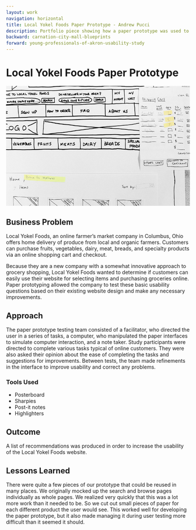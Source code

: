 ```yaml
---
layout: work
navigation: horizontal
title: Local Yokel Foods Paper Prototype - Andrew Pucci
description: Portfolio piece showing how a paper prototype was used to improve the Local Yokel Foods website.
backward: carnation-city-mall-blueprints
forward: young-professionals-of-akron-usability-study
---
```

# Local Yokel Foods Paper Prototype
![Local Yokel Foods Paper Prototype](/img/paper-prototype.png)

## Business Problem
Local Yokel Foods, an online farmer’s market company in Columbus, Ohio offers home delivery of produce from local and organic farmers. Customers can purchase fruits, vegetables, dairy, meat, breads, and specialty products via an online shopping cart and checkout.

Because they are a new company with a somewhat innovative approach to grocery shopping, Local Yokel Foods wanted to determine if customers can easily use their website for selecting items and purchasing groceries online. Paper prototyping allowed the company to test these basic usability questions based on their existing website design and make any necessary improvements.

## Approach
The paper prototype testing team consisted of a facilitator, who directed the user in a series of tasks, a computer, who manipulated the paper interfaces to simulate computer interaction, and a note taker. Study participants were directed to complete various tasks typical of online customers. They were also asked their opinion about the ease of completing the tasks and suggestions for improvements. Between tests, the team made refinements in the interface to improve usability and correct any problems.

### Tools Used
* Posterboard
* Sharpies
* Post-it notes
* Highlighters

## Outcome
A list of recommendations was produced in order to increase the usability of the Local Yokel Foods website.

## Lessons Learned
There were quite a few pieces of our prototype that could be reused in many places. We originally mocked up the search and browse pages individually as whole pages. We realized very quickly that this was a lot more work than it needed to be. So we cut out small pieces of paper for each different product the user would see. This worked well for developing the paper prototype, but it also made managing it during user testing more difficult than it seemed it should.